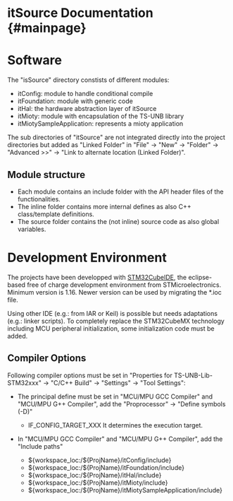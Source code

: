 itSource Documentation {#mainpage}
======================

# Software

The "isSource" directory constists of different modules:
* itConfig: module to handle conditional compile
* itFoundation: module with generic code
* itHal: the hardware abstraction layer of itSource
* itMioty: module with encapsulation of the TS-UNB library
* itMiotySampleApplication: represents a mioty application 

The sub directories of "itSource" are not integrated directly into the project directories but added as "Linked Folder" in
"File" -> "New" -> "Folder" -> "Advanced >>" -> "Link to alternate location (Linked Folder)".

## Module structure

* Each module contains an include folder with the API header files of the functionalities.
* The inline folder contains more internal defines as also C++ class/template definitions.
* The source folder contains the (not inline) source code as also global variables.

# Development Environment

The projects have been developped with [STM32CubeIDE](https://www.st.com/en/development-tools/stm32cubeide.html), the eclipse-based free of charge development environment from STMicroelectronics. 
Minimum version is 1.16. Newer version can be used by migrating the *.ioc file.

Using other IDE (e.g.: from IAR or Keil) is possible but needs adaptations (e.g.: linker scripts). To completely replace the STM32CubeMX technology including MCU peripheral initialization, some initialization code must be added.

## Compiler Options

Following compiler options must be set in "Properties for TS-UNB-Lib-STM32xxx" -> "C/C++ Build" -> "Settings" -> "Tool Settings":

* The principal define must be set in "MCU/MPU GCC Compiler" and "MCU/MPU G++ Compiler", add the "Proprocessor" -> "Define symbols (-D)" 
  - IF_CONFIG_TARGET_XXX
  It determines the execution target.

* In "MCU/MPU GCC Compiler" and "MCU/MPU G++ Compiler", add the "Include paths" 
  - ${workspace_loc:/${ProjName}/itConfig/include}
  - ${workspace_loc:/${ProjName}/itFoundation/include}
  - ${workspace_loc:/${ProjName}/itHal/include}
  - ${workspace_loc:/${ProjName}/itMioty/include}
  - ${workspace_loc:/${ProjName}/itMiotySampleApplication/include}
